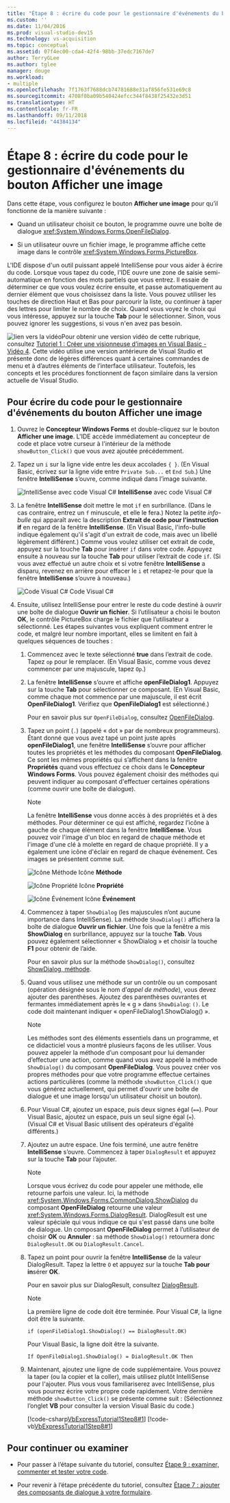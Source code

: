 ```yaml
---
title: "Étape 8 : écrire du code pour le gestionnaire d'événements du bouton Afficher une image"
ms.custom: ''
ms.date: 11/04/2016
ms.prod: visual-studio-dev15
ms.technology: vs-acquisition
ms.topic: conceptual
ms.assetid: 07f4ec00-cda4-42f4-98bb-37edc7167de7
author: TerryGLee
ms.author: tglee
manager: douge
ms.workload:
- multiple
ms.openlocfilehash: 7f1763f7688dcb74781688e31af856fe531e69c8
ms.sourcegitcommit: 4708f0ba09b540424efcc344f8438f25432e3d51
ms.translationtype: HT
ms.contentlocale: fr-FR
ms.lasthandoff: 09/11/2018
ms.locfileid: "44384134"
---
```

# <a name="step-8-write-code-for-the-show-a-picture-button-event-handler"></a>Étape 8 : écrire du code pour le gestionnaire d'événements du bouton Afficher une image
Dans cette étape, vous configurez le bouton **Afficher une image** pour qu’il fonctionne de la manière suivante :

-   Quand un utilisateur choisit ce bouton, le programme ouvre une boîte de dialogue <xref:System.Windows.Forms.OpenFileDialog>.

-   Si un utilisateur ouvre un fichier image, le programme affiche cette image dans le contrôle <xref:System.Windows.Forms.PictureBox>.

 L'IDE dispose d'un outil puissant appelé IntelliSense pour vous aider à écrire du code. Lorsque vous tapez du code, l'IDE ouvre une zone de saisie semi-automatique en fonction des mots partiels que vous entrez. Il essaie de déterminer ce que vous voulez écrire ensuite, et passe automatiquement au dernier élément que vous choisissez dans la liste. Vous pouvez utiliser les touches de direction Haut et Bas pour parcourir la liste, ou continuer à taper des lettres pour limiter le nombre de choix. Quand vous voyez le choix qui vous intéresse, appuyez sur la touche **Tab** pour le sélectionner. Sinon, vous pouvez ignorer les suggestions, si vous n'en avez pas besoin.

 ![lien vers la vidéo](../data-tools/media/playvideo.gif)Pour obtenir une version vidéo de cette rubrique, consultez [Tutoriel 1 : Créer une visionneuse d’images en Visual Basic - Vidéo 4](https://msdn.microsoft.com/en-us/vstudio/gg315355.aspx). Cette vidéo utilise une version antérieure de Visual Studio et présente donc de légères différences quant à certaines commandes de menu et à d’autres éléments de l’interface utilisateur. Toutefois, les concepts et les procédures fonctionnent de façon similaire dans la version actuelle de Visual Studio.

## <a name="to-write-code-for-the-show-a-picture-button-event-handler"></a>Pour écrire du code pour le gestionnaire d'événements du bouton Afficher une image

1.  Ouvrez le **Concepteur Windows Forms** et double-cliquez sur le bouton **Afficher une image**. L'IDE accède immédiatement au concepteur de code et place votre curseur à l'intérieur de la méthode `showButton_Click()` que vous avez ajoutée précédemment.

2.  Tapez un `i` sur la ligne vide entre les deux accolades `{ }`. (En Visual Basic, écrivez sur la ligne vide entre `Private Sub...` et `End Sub`.) Une fenêtre **IntelliSense** s’ouvre, comme indiqué dans l’image suivante.

     ![IntelliSense avec code Visual C&#35;](../ide/media/express_ifintellisense.png)
**IntelliSense** avec code Visual C#

3.  La fenêtre **IntelliSense** doit mettre le mot `if` en surbrillance. (Dans le cas contraire, entrez un `f` minuscule, et elle le fera.) Notez la petite *info-bulle* qui apparaît avec la description **Extrait de code pour l’instruction if** en regard de la fenêtre **IntelliSense**. (En Visual Basic, l'info-bulle indique également qu'il s'agit d'un extrait de code, mais avec un libellé légèrement différent.) Comme vous voulez utiliser cet extrait de code, appuyez sur la touche **Tab** pour insérer `if` dans votre code. Appuyez ensuite à nouveau sur la touche **Tab** pour utiliser l’extrait de code `if`. (Si vous avez effectué un autre choix et si votre fenêtre **IntelliSense** a disparu, revenez en arrière pour effacer le `i` et retapez-le pour que la fenêtre **IntelliSense** s’ouvre à nouveau.)

     ![Code Visual C&#35;](../ide/media/express_highlighttrue.png) Code Visual C#

4.  Ensuite, utilisez IntelliSense pour entrer le reste du code destiné à ouvrir une boîte de dialogue **Ouvrir un fichier**. Si l’utilisateur a choisi le bouton **OK**, le contrôle PictureBox charge le fichier que l’utilisateur a sélectionné. Les étapes suivantes vous expliquent comment entrer le code, et malgré leur nombre important, elles se limitent en fait à quelques séquences de touches :

    1.  Commencez avec le texte sélectionné **true** dans l’extrait de code. Tapez `op` pour le remplacer. (En Visual Basic, comme vous devez commencer par une majuscule, tapez `Op`.)

    2.  La fenêtre **IntelliSense** s’ouvre et affiche **openFileDialog1**. Appuyez sur la touche **Tab** pour sélectionner ce composant. (En Visual Basic, comme chaque mot commence par une majuscule, il est écrit **OpenFileDialog1**. Vérifiez que **OpenFileDialog1** est sélectionné.)

         Pour en savoir plus sur `OpenFileDialog`, consultez [OpenFileDialog](http://msdn.microsoft.com/library/system.windows.forms.openfiledialog.aspx).

    3.  Tapez un point (`.`) (appelé « dot » par de nombreux programmeurs). Étant donné que vous avez tapé un point juste après **openFileDialog1**, une fenêtre **IntelliSense** s’ouvre pour afficher toutes les propriétés et les méthodes du composant **OpenFileDialog**. Ce sont les mêmes propriétés qui s’affichent dans la fenêtre **Propriétés** quand vous effectuez ce choix dans le **Concepteur Windows Forms**. Vous pouvez également choisir des méthodes qui peuvent indiquer au composant d'effectuer certaines opérations (comme ouvrir une boîte de dialogue).

        > [!NOTE]
        >  La fenêtre **IntelliSense** vous donne accès à des propriétés et à des méthodes. Pour déterminer ce qui est affiché, regardez l’icône à gauche de chaque élément dans la fenêtre **IntelliSense**. Vous pouvez voir l'image d'un bloc en regard de chaque méthode et l'image d'une clé à molette en regard de chaque propriété. Il y a également une icône d'éclair en regard de chaque événement. Ces images se présentent comme suit.

         ![Icône Méthode](../ide/media/express_iconmethod.png)
Icône **Méthode**

         ![Icône Propriété](../ide/media/express_iconproperty.png)
Icône **Propriété**

         ![Icône Événement](../ide/media/express_iconevent.png)
Icône **Événement**

    4.  Commencez à taper `ShowDialog` (les majuscules n’ont aucune importance dans IntelliSense). La méthode `ShowDialog()` affichera la boîte de dialogue **Ouvrir un fichier**. Une fois que la fenêtre a mis **ShowDialog** en surbrillance, appuyez sur la touche **Tab**. Vous pouvez également sélectionner « ShowDialog » et choisir la touche **F1** pour obtenir de l’aide.

         Pour en savoir plus sur la méthode `ShowDialog()`, consultez [ShowDialog, méthode](http://msdn.microsoft.com/library/c7ykbedk.aspx).

    5.  Quand vous utilisez une méthode sur un contrôle ou un composant (opération désignée sous le nom d’*appel de méthode*), vous devez ajouter des parenthèses. Ajoutez des parenthèses ouvrantes et fermantes immédiatement après le « g » dans `ShowDialog`: `()`. Le code doit maintenant indiquer « openFileDialog1.ShowDialog() ».

        > [!NOTE]
        >  Les méthodes sont des éléments essentiels dans un programme, et ce didacticiel vous a montré plusieurs façons de les utiliser. Vous pouvez appeler la méthode d’un composant pour lui demander d’effectuer une action, comme quand vous avez appelé la méthode `ShowDialog()` du composant **OpenFileDialog**. Vous pouvez créer vos propres méthodes pour que votre programme effectue certaines actions particulières (comme la méthode `showButton_Click()` que vous générez actuellement, qui permet d'ouvrir une boîte de dialogue et une image lorsqu'un utilisateur choisit un bouton).

    6.  Pour Visual C#, ajoutez un espace, puis deux signes égal (`==`). Pour Visual Basic, ajoutez un espace, puis un seul signe égal (`=`). (Visual C# et Visual Basic utilisent des opérateurs d'égalité différents.)

    7.  Ajoutez un autre espace. Une fois terminé, une autre fenêtre **IntelliSense** s’ouvre. Commencez à taper `DialogResult` et appuyez sur la touche **Tab** pour l’ajouter.

        > [!NOTE]
        >  Lorsque vous écrivez du code pour appeler une méthode, elle retourne parfois une valeur. Ici, la méthode <xref:System.Windows.Forms.CommonDialog.ShowDialog> du composant **OpenFileDialog** retourne une valeur <xref:System.Windows.Forms.DialogResult>. DialogResult est une valeur spéciale qui vous indique ce qui s'est passé dans une boîte de dialogue. Un composant **OpenFileDialog** permet à l’utilisateur de choisir **OK** ou **Annuler** : sa méthode `ShowDialog()` retournera donc `DialogResult.OK` ou `DialogResult.Cancel`.

    8.  Tapez un point pour ouvrir la fenêtre **IntelliSense** de la valeur DialogResult. Tapez la lettre `O` et appuyez sur la touche **Tab pour in**sérer **OK**.

         Pour en savoir plus sur DialogResult, consultez [DialogResult](http://msdn.microsoft.com/library/system.windows.forms.dialogresult.aspx).

        > [!NOTE]
        >  La première ligne de code doit être terminée. Pour Visual C#, la ligne doit être la suivante.
        >
        >  `if (openFileDialog1.ShowDialog() == DialogResult.OK)`
        >
        >  Pour Visual Basic, la ligne doit être la suivante.
        >
        >  `If OpenFileDialog1.ShowDialog() = DialogResult.OK Then`

    9. Maintenant, ajoutez une ligne de code supplémentaire. Vous pouvez la taper (ou la copier et la coller), mais utilisez plutôt IntelliSense pour l'ajouter. Plus vous vous familiariserez avec IntelliSense, plus vous pourrez écrire votre propre code rapidement. Votre dernière méthode `showButton_Click()` se présente comme suit : (Sélectionnez l’onglet **VB** pour consulter la version Visual Basic du code.)

         [!code-csharp[VbExpressTutorial1Step8#1](../ide/codesnippet/CSharp/step-8-write-code-for-the-show-a-picture-button-event-handler_1.cs)]
         [!code-vb[VbExpressTutorial1Step8#1](../ide/codesnippet/VisualBasic/step-8-write-code-for-the-show-a-picture-button-event-handler_1.vb)]

## <a name="to-continue-or-review"></a>Pour continuer ou examiner

-   Pour passer à l’étape suivante du tutoriel, consultez [Étape 9 : examiner, commenter et tester votre code](../ide/step-9-review-comment-and-test-your-code.md).

-   Pour revenir à l’étape précédente du tutoriel, consultez [Étape 7 : ajouter des composants de dialogue à votre formulaire](../ide/step-7-add-dialog-components-to-your-form.md).
